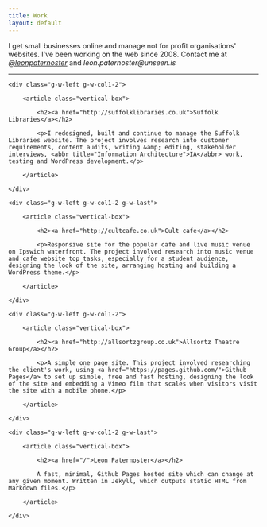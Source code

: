 ```yaml
---
title: Work
layout: default
---
```


<p class="primary">I get small businesses online and manage not for profit organisations' websites. I've been working on the web since 2008. Contact me at <em><a href="http://twitter.com/leonpaternoster">@leonpaternoster</a></em> and <em>leon.paternoster@unseen.is</em></p>
	
<hr>

<div class="g-row">

	<div class="g-w-left g-w-col1-2">
	
		<article class="vertical-box">
	
			<h2><a href="http://suffolklibraries.co.uk">Suffolk Libraries</a></h2>
	
			<p>I redesigned, built and continue to manage the Suffolk Libraries website. The project involves research into customer requirements, content audits, writing &amp; editing, stakeholder interviews, <abbr title="Information Architecture">IA</abbr> work, testing and WordPress development.</p>
			
		</article>

	</div>
	
	<div class="g-w-left g-w-col1-2 g-w-last">
	
		<article class="vertical-box">

			<h2><a href="http://cultcafe.co.uk">Cult cafe</a></h2>
	
			<p>Responsive site for the popular cafe and live music venue on Ipswich waterfront. The project involved research into music venue and cafe website top tasks, especially for a student audience, designing the look of the site, arranging hosting and building a WordPress theme.</p>
			
		</article>

	</div>
	
</div>

<div class="g-row">

	<div class="g-w-left g-w-col1-2">
	
		<article class="vertical-box">
	
			<h2><a href="http://allsortzgroup.co.uk">Allsortz Theatre Group</a></h2>
		
			<p>A simple one page site. This project involved researching the client's work, using <a href="https://pages.github.com/">Github Pages</a> to set up simple, free and fast hosting, designing the look of the site and embedding a Vimeo film that scales when visitors visit the site with a mobile phone.</p>
			
		</article>
		
	</div>
	
	<div class="g-w-left g-w-col1-2 g-w-last">
	
		<article class="vertical-box">

			<h2><a href="/">Leon Paternoster</a></h2>
		
			A fast, minimal, Github Pages hosted site which can change at any given moment. Written in Jekyll, which outputs static HTML from Markdown files.</p>
			
		</article>
		
	</div>
	
</div>
